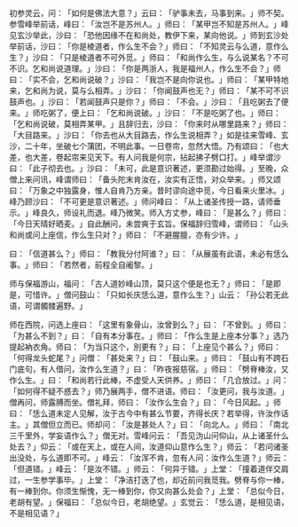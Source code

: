 初参灵云，问：​「如何是佛法大意？​」云曰：​「驴事未去，马事到来。​」师不契。参雪峰举前话，峰曰：​「汝岂不是苏州人。​」师曰：​「某甲岂不知是苏州人。​」峰见玄沙举此，沙曰：​「恐他因缘不在和尚处，教伊下来，某向他说。​」师到玄沙处举前话，沙曰：​「你是棱道者，作么生不会？​」师曰：​「不知灵云与么道，意作么生？​」沙曰：​「只是棱道者不可外觅。​」师曰：​「和尚作么生，与么说某名？不可不识。乞和尚说道理。​」沙曰：​「你是两浙人，我是福州人，作么生不会？​」师曰：​「实不会，乞和尚说破？​」沙曰：​「我岂不是向你说也。​」师曰：​「某甲特地来，乞和尚为说，莫与么相弄。​」沙曰：​「你闻鼓声也无？​」师曰：​「某不可不识鼓声也。​」沙曰：​「若闻鼓声只是你？​」师曰：​「不会。​」沙曰：​「且吃粥去了便来。​」师吃粥了，便上曰：​「乞和尚说破。​」沙曰：​「不是吃粥了也。​」师曰：​「乞和尚说破，莫相弄某甲。​」且辞归去，沙曰：​「你来时从哪里路来？​」师曰：​「大目路来。​」沙曰：​「你去也从大目路去，作么生说相弄？​」如是往来雪峰、玄沙，二十年，坐破七个蒲团，不明此事。一日卷帘，忽然大悟。乃有颂曰：​「也大差，也大差，卷起帘来见天下。有人问我是何宗，拈起拂子劈口打。​」峰举谓沙曰：​「此子彻去也。​」沙曰：​「未可，此是意识著述，更须勘过始得。​」至晚，众僧上来问讯，峰谓师曰：​「备头陀末肯汝在，汝实有正悟，对众举来。​」师又颂曰：​「万象之中独露身，惟人自肯乃方亲。昔时谬向途中觅，今日看来火里冰。​」峰乃顾沙曰：​「不可更是意识著述。​」师问峰曰：​「从上诸圣传授一路，请师垂示。​」峰良久，师设礼而退。峰乃微笑。师入方丈参，峰曰：​「是甚么？​」师曰：​「今日天晴好晒麦。​」自此酬问，未尝爽于玄旨。保福辞归雪峰，谓师曰：​「山头和尚或问上座信，作么生只对？​」师曰：​「不避腥膻，亦有少许。​」

曰：​「信道甚么？​」师曰：​「教我分付阿谁？​」曰：​「从展虽有此语，未必有恁么事。​」师曰：​「若然者，前程全自阇黎。​」

师与保福游山，福问：​「古人道妙峰山顶，莫只这个便是也无？​」师曰：​「是即是，可惜许。​」僧问鼓山：​「只如长庆恁么道，意作么生？​」山云：​「孙公若无此语，可谓髑髅遍野。​」

师在西院，问选上座曰：​「这里有象骨山，汝曾到么？​」曰：​「不曾到。​」师曰：​「为甚么不到？​」曰：​「自有本分事在。​」师曰：​「作么生是上座本分事？​」选乃提起衲衣角。师曰：​「为当只这个，別更有？​」曰：​「上座见个甚么？​」师曰：​「何得龙头蛇尾？​」问僧：​「甚处来？​」曰：​「鼓山来。​」师曰：​「鼓山有不跨石门底句，有人借问，汝作么生道？​」曰：​「昨夜报慈宿。​」师曰：​「劈脊棒汝，又作么生。​」曰：​「和尚若行此棒，不虚受人天供养。​」师曰：​「几合放过。​」问：​「如何得不疑不惑去？​」师乃展两手，僧不进语。师曰：​「汝更问，我与汝道。​」僧再问，师露膊而坐。僧礼拜，师曰：​「汝作么生会？​」曰：​「今日风起。​」师曰：​「恁么道未定人见解，汝于古今中有甚么节要，齐得长庆？若举得，许汝作话主。​」其僧但立而已。师却问：​「汝是甚处人？​」曰：​「向北人。​」师曰：​「南北三千里外，学妄语作么？​」僧无对。雪峰问云：​「吾见沩山问仰山，从上诸圣什么处去？​」仰云：​「或在天上，或在人间，汝道仰山意作么生？​」师云：​「若问诸圣出没处，与么道即不可。​」峰云：​「汝浑不肯，忽有人问：汝作么生道？​」师云：​「但道错。​」峰云：​「是汝不错。​」师云：​「何异于错。​」上堂：​「撞着道伴交肩过，一生参学事毕。​」上堂：​「净洁打迭了也，却近前问我觅我。劈脊与你一棒，有一棒到你。你须生惭愧，无一棒到你，你又向甚么处会？​」上堂：​「总似今日，老胡有望。​」保福曰：​「总似今日，老胡绝望。​」玄觉云：​「恁么道，是相见语，不是相见语？​」